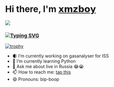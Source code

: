 <!-- <h1 align="center">Hi there, I'm <a href="https://vk.com/id76852272" target="_blank">𝘅𝗺𝘇𝗯𝗼𝘆</a> 
<img src="https://github.com/blackcater/blackcater/raw/main/images/Hi.gif" height="32"/></h1>
<h3 align="center">Computer science student</h3> -->
# Hi there, I'm [𝘅𝗺𝘇𝗯𝗼𝘆](https://vk.com/id76852272)
![](https://github.com/blackcater/blackcater/raw/main/images/banner.gif) 
### [![Typing SVG](https://readme-typing-svg.herokuapp.com?color=%2336BCF7&lines=Computer+science+student)](https://git.io/typing-svg)
[![trophy](https://github-profile-trophy.vercel.app/?username=xmzboy&theme=onedark)](https://github.com/ryo-ma/github-profile-trophy)

<!--**xmzboy/xmzboy** is a ✨ _special_ ✨ repository because its `README.md` (this file) appears on your GitHub profile.-->


- 🌒 I’m currently working on gasanalyser for ISS
- 🐍 I’m currently learning Python
- 💬 Ask me about live in Russia 😂😭
- 📫 How to reach me: [tap this](https://vk.com/id76852272)
- 😄 Pronouns: bip-boop
